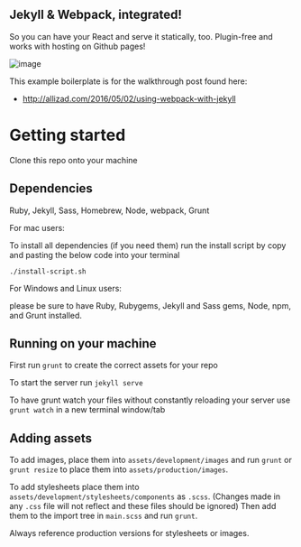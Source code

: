 ## Jekyll & Webpack, integrated!

So you can have your React and serve it statically, too. Plugin-free and works with hosting on Github pages!

![image](https://cloud.githubusercontent.com/assets/5208932/14959264/1f4a0504-1054-11e6-9971-5b5d5143112e.png)

This example boilerplate is for the walkthrough post found here:
- http://allizad.com/2016/05/02/using-webpack-with-jekyll

# Getting started

Clone this repo onto your machine

## Dependencies

Ruby, Jekyll, Sass, Homebrew, Node, webpack, Grunt

For mac users:

To install all dependencies (if you need them) run the install script by copy and pasting the below code into your terminal

`./install-script.sh`


For Windows and Linux users:

please be sure to have Ruby, Rubygems, Jekyll and Sass gems, Node, npm, and Grunt installed.

## Running on your machine

First run `grunt` to create the correct assets for your repo

To start the server run `jekyll serve`

To have grunt watch your files without constantly reloading your server use `grunt watch` in a new terminal window/tab

## Adding assets

To add images, place them into `assets/development/images` and run `grunt` or `grunt resize` to place them into `assets/production/images`.

To add stylesheets place them into `assets/development/stylesheets/components` as `.scss`.
(Changes made in any `.css` file will not reflect and these files should be ignored) Then add them to the import tree in `main.scss` and run `grunt`.

Always reference production versions for stylesheets or images.
